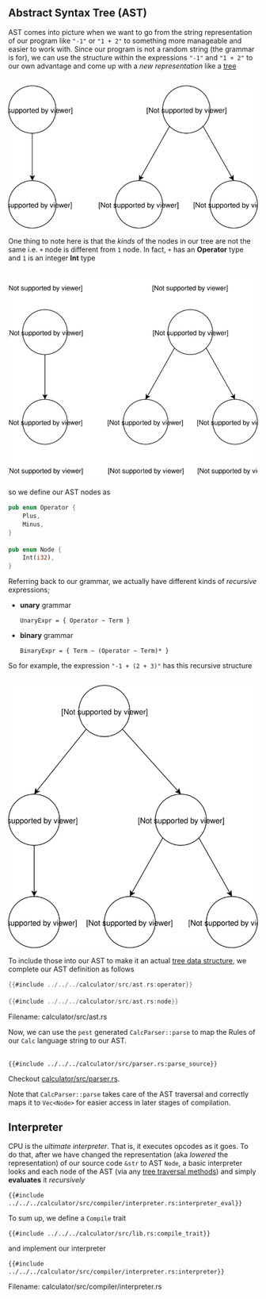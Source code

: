 ## Abstract Syntax Tree (AST)

AST comes into picture when we want to go from the string representation of our program like `"-1"` or `"1 + 2"` to something more manageable and easier to work with. Since our program is not a random string (the grammar is for), we can use the structure within the expressions `"-1"` and `"1 + 2"` to our own advantage and come up with a *new representation* like a [tree](https://en.wikipedia.org/wiki/Tree_structure)

<p align="center">
  </br>
    <a href><img  alt="ast" src="../img/ast.svg"> </a>
</p>

One thing to note here is that the *kinds* of the nodes in our tree are not the same i.e. `+` node is different from `1` node. In fact, `+` has an **Operator** type and `1` is an integer **Int** type


<p align="center">
  </br>
    <a href><img  alt="ast" src="../img/ast_typed.svg"> </a>
</p>


so we define our AST nodes as

```rust
pub enum Operator {
    Plus,
    Minus,
}

pub enum Node {
    Int(i32),
}
```

Referring back to our grammar, we actually have different kinds of *recursive* expressions;

* **unary** grammar
  ```
  UnaryExpr = { Operator ~ Term }
  ```
* **binary** grammar
  ```
  BinaryExpr = { Term ~ (Operator ~ Term)* }
  ```

So for example, the expression `"-1 + (2 + 3)"` has this recursive structure

<p align="center">
</br>
    <a href><img alt="compiler" src="../img/ast_recursive.svg"> </a>
</p>

To include those into our AST to make it an actual [tree data structure](https://en.wikipedia.org/wiki/Binary_tree),
we complete our AST definition as follows


```rust
{{#include ../../../calculator/src/ast.rs:operator}}

{{#include ../../../calculator/src/ast.rs:node}}
```
<span class="filename">Filename: calculator/src/ast.rs</span>

Now, we can use the `pest` generated `CalcParser::parse` to map the Rules of our `Calc` language string to our AST.

```rust,ignore

{{#include ../../../calculator/src/parser.rs:parse_source}}
```
Checkout [calculator/src/parser.rs](../../../calculator/src/parser.rs).


Note that `CalcParser::parse` takes care of the AST traversal and correctly maps it to `Vec<Node>` for easier access
in later stages of compilation.


## Interpreter

CPU is the *ultimate interpreter*. That is, it executes opcodes as it goes. To do that, after we have changed the representation (aka *lowered* the representation) of our source code `&str` to AST `Node`, a basic interpreter looks and each node of the AST (via any [tree traversal methods](https://en.wikipedia.org/wiki/Tree_traversal)) and simply **evaluates** it *recursively*

```rust,ignore
{{#include ../../../calculator/src/compiler/interpreter.rs:interpreter_eval}}
```

To sum up, we define a `Compile` trait

```rust,ignore
{{#include ../../../calculator/src/lib.rs:compile_trait}}
```

and implement our interpreter

```rust,ignore
{{#include ../../../calculator/src/compiler/interpreter.rs:interpreter}}
```
<span class="filename">Filename: calculator/src/compiler/interpreter.rs</span>
